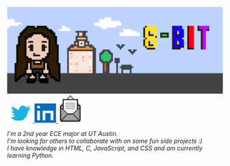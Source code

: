<img src = "pixel8bit.png">

<a href = "https://twitter.com/epitiffany">
  <img src = "twitter.png" height = 45px width = 60px>
</a>

<a href = "https://linkedin.com/in/epitiffany">
    <img src = "linkedin.png" height = 45px width = 50px>
</a>


<a href = "mailto:tiffanylam38@yahoo.com">
  <img src = "mail.png" height = 65px width = 65px>
</a>
<br>

<em>I'm a 2nd year ECE major at UT Austin. <br>
I'm looking for others to collaborate with on some fun side projects :) <br>
I have knowledge in HTML, C, JavaScript, and CSS and am currently learning Python. </em> <br> 
